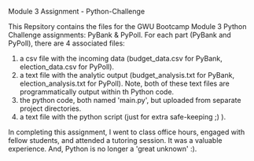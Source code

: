 Module 3 Assignment - Python-Challenge

This Repsitory contains the files for the GWU Bootcamp Module 3 Python Challenge assignments:  PyBank & PyPoll.
For each part (PyBank and PyPoll), there are 4 associated files:
1)  a csv file with the incoming data (budget_data.csv for PyBank, election_data.csv for PyPoll).
2)  a text file with the analytic output (budget_analysis.txt  for PyBank, election_analysis.txt for PyPoll).
      Note, both of these text files are programmatically output within th Python code.
3)  the python code, both named 'main.py', but uploaded from separate project directories.
4)  a text file with the python script (just for extra safe-keeping ;) ).

In completing this assignment, I went to class office hours, engaged with fellow students, and attended a tutoring session.
It was a valuable experience.  And, Python is no longer a 'great unknown' :).
